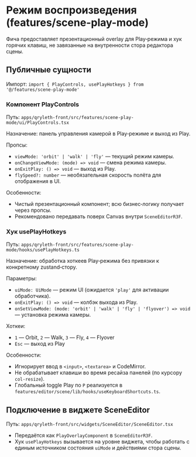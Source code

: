 # Режим воспроизведения (features/scene-play-mode)

Фича предоставляет презентационный overlay для Play‑режима и хук горячих клавиш, не завязанные на внутренности стора редактора сцены.

## Публичные сущности

Импорт: `import { PlayControls, usePlayHotkeys } from '@/features/scene-play-mode'`

### Компонент PlayControls

Путь: `apps/qryleth-front/src/features/scene-play-mode/ui/PlayControls.tsx`

Назначение: панель управления камерой в Play‑режиме и выход из Play.

Пропсы:
- `viewMode: 'orbit' | 'walk' | 'fly'` — текущий режим камеры.
- `onChangeViewMode: (mode) => void` — смена режима камеры.
- `onExitPlay: () => void` — выход из Play.
- `flySpeed?: number` — необязательная скорость полёта для отображения в UI.

Особенности:
- Чистый презентационный компонент; всю бизнес‑логику получает через пропсы.
- Рекомендовано передавать поверх Canvas внутри `SceneEditorR3F`.

### Хук usePlayHotkeys

Путь: `apps/qryleth-front/src/features/scene-play-mode/hooks/usePlayHotkeys.ts`

Назначение: обработка хоткеев Play‑режима без привязки к конкретному zustand‑стору.

Параметры:
- `uiMode: UiMode` — режим UI (ожидается `'play'` для активации обработчика).
- `onExitPlay: () => void` — колбэк выхода из Play.
- `onSetViewMode: (mode: 'orbit' | 'walk' | 'fly' | 'flyover') => void` — установка режима камеры.

Хоткеи:
- `1` — Orbit, `2` — Walk, `3` — Fly, `4` — Flyover
- `Esc` — выход из Play

Особенности:
- Игнорирует ввод в `<input>`, `<textarea>` и CodeMirror.
- Не обрабатывает клавиши во время ресайза панелей (по курсору `col-resize`).
- Глобальный toggle Play по `P` реализуется в `features/editor/scene/lib/hooks/useKeyboardShortcuts.ts`.

## Подключение в виджете SceneEditor

Путь: `apps/qryleth-front/src/widgets/SceneEditor/SceneEditor.tsx`

- Передаётся как `PlayOverlayComponent` в `SceneEditorR3F`.
- Хук `usePlayHotkeys` вызывается на уровне виджета, чтобы работать с единым источником состояния `uiMode` и действиями стора сцены.

